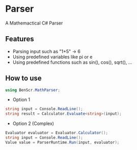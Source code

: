 # Parser
A Mathemactical C# Parser

## Features
- Parsing input such as "1+5" -> 6
- Using predefined variables like pi or e
- Using predefined functions such as sin(), cos(), sqrt(), ...

## How to use
```csharp
using BenScr.MathParser;
```

- Option 1
```csharp
string input = Console.ReadLine();
string result = Calculator.Evaluate<string>(input);
```

- Option 2 (Complex)
```csharp
Evaluator evaluator = Evaluator.Calculator();
string input = Console.ReadLine();
Value value = ParserRuntime.Run(input, evaluator);
```
